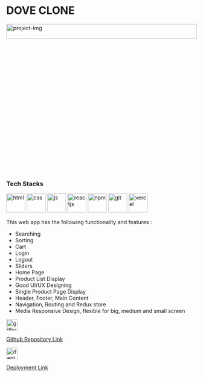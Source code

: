 <div>
      <div>
        <div>
            <h1>
                DOVE CLONE
            </h1>
        </div>
        <div>
            <img width="100%" height="10%" src="https://erjyotigoswami9.github.io/assets/doveImage-C5jMN5w6.png" alt="project-img"/>
        </div>
        <div>
            <h3>
              Tech Stacks
            </h3>
            <div>
                <img width="50" height="50" src="https://img.icons8.com/?size=48&id=v8RpPQUwv0N8&format=png" alt="html" />
                <img width="50" height="50" src="https://img.icons8.com/?size=48&id=21278&format=png" alt="css" />
                <img width="50" height="50" src="https://img.icons8.com/?size=48&id=108784&format=png" alt="js" />
                <img width="50" height="50" src="https://img.icons8.com/?size=48&id=123603&format=png" alt="reactjs" />
                <img width="50" height="50" src="https://img.icons8.com/?size=48&id=24895&format=png" alt="npm" />
                <img width="50" height="50" src="https://cdn-icons-png.flaticon.com/128/733/733553.png" alt="git"/>
                <img width="50" height="50" src="https://cdn-icons-png.flaticon.com/128/17468/17468924.png" alt="vercel" />
            </div>
            <p>
                This web app has the following functionality and features :
                <ul>
                    <li>Searching</li>
                    <li>Sorting</li>
                    <li>Cart</li>
                    <li>Login</li>
                    <li>Logout</li>
                    <li>Sliders</li>
                    <li>Home Page</li>
                    <li>Product List Display</li>
                    <li>Good UI/UX Designing</li>
                    <li>Single Product Page Display</li>
                    <li>Header, Footer, Main Content</li>
                    <li>Navigation, Routing and Redux store</li>
                    <li>Media Responsive Design, flexible for big, medium and small screen</li>
                </ul>
            </p>
        </div>
        <div>
            <a href="https://github.com/erjyotigoswami9/dove-ecom" target="_blank">
            <div>
              <img width="30" height="30" src="https://cdn-icons-png.flaticon.com/128/733/733553.png" alt="githubRepoLink"/>
              <p>Github Repository Link</p>
            </div>
            </a>
            <a href="https://dove-ecom.vercel.app/" target="_blank">
            <div>
                <img width="30" height="30" src="https://cdn-icons-png.flaticon.com/128/17468/17468924.png" alt="deployedLink" />
                <p>Deployment Link</p>
            </div>
            </a>
        </div>
      </div>
    </div>
